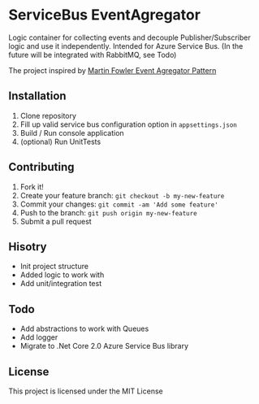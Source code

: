 # ServiceBus EventAgregator

Logic container for collecting events and decouple Publisher/Subscriber logic and use it independently. Intended for Azure Service Bus. (In the future will be integrated with RabbitMQ, see Todo)

The project inspired by [Martin Fowler Event Agregator Pattern](https://martinfowler.com/eaaDev/EventAggregator.html)

## Installation

1. Clone repository
2. Fill up valid service bus configuration option in `appsettings.json`
3. Build / Run console application
4. (optional) Run UnitTests

## Contributing

1. Fork it!
2. Create your feature branch: `git checkout -b my-new-feature`
3. Commit your changes: `git commit -am 'Add some feature'`
4. Push to the branch: `git push origin my-new-feature`
5. Submit a pull request

## Hisotry
- Init project structure
- Added logic to work with
- Add unit/integration test

## Todo
- Add abstractions to work with Queues
- Add logger
- Migrate to .Net Core 2.0 Azure Service Bus library

## License

This project is licensed under the MIT License
